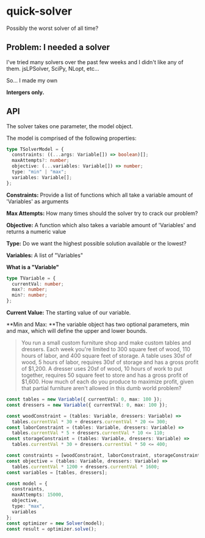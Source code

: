 # quick-solver

Possibly the worst solver of all time?

## Problem: I needed a solver

I've tried many solvers over the past few weeks and I didn't like any of them. jsLPSolver, SciPy, NLopt, etc...

So... I made my own

**Intergers only.**

## API

The solver takes one parameter, the model object.

The model is comprised of the following properties:

```typescript
type TSolverModel = {
  constraints: ((...args: Variable[]) => boolean)[];
  maxAttempts?: number;
  objective: (...variables: Variable[]) => number;
  type: "min" | "max";
  variables: Variable[];
};
```

**Constraints:** Provide a list of functions which all take a variable amount of 'Variables' as arguments

**Max Attempts:** How many times should the solver try to crack our problem?

**Objective:** A function which also takes a variable amount of 'Variables' and returns a numeric value

**Type:** Do we want the highest possible solution available or the lowest?

**Variables:** A list of "Variables"

**What is a "Variable"**

```typescript
type TVariable = {
  currentVal: number;
  max?: number;
  min?: number;
};
```

**Current Value:** The starting value of our variable.

**Min and Max: **The variable object has two optional parameters, min and max, which will define the upper and lower bounds.

> You run a small custom furniture shop and make custom tables and dressers.
> Each week you're limited to 300 square feet of wood, 110 hours of labor, and 400 square feet of storage.
> A table uses 30sf of wood, 5 hours of labor, requires 30sf of storage and has a gross profit of $1,200. A dresser uses 20sf of wood, 10 hours of work to put together, requires 50 square feet to store and has a gross profit of $1,600.
> How much of each do you produce to maximize profit, given that partial furniture aren't allowed in this dumb world problem?

```typescript
const tables = new Variable({ currentVal: 0, max: 100 });
const dressers = new Variable({ currentVal: 0, max: 100 });

const woodConstraint = (tables: Variable, dressers: Variable) =>
  tables.currentVal * 30 + dressers.currentVal * 20 <= 300;
const laborConstraint = (tables: Variable, dressers: Variable) =>
  tables.currentVal * 5 + dressers.currentVal * 10 <= 110;
const storageConstraint = (tables: Variable, dressers: Variable) =>
  tables.currentVal * 30 + dressers.currentVal * 50 <= 400;

const constraints = [woodConstraint, laborConstraint, storageConstraint];
const objective = (tables: Variable, dressers: Variable) =>
  tables.currentVal * 1200 + dressers.currentVal * 1600;
const variables = [tables, dressers];

const model = {
  constraints,
  maxAttempts: 15000,
  objective,
  type: "max",
  variables
};
const optimizer = new Solver(model);
const result = optimizer.solve();
```
